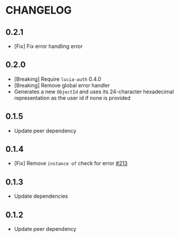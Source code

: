 # CHANGELOG

## 0.2.1

- [Fix] Fix error handling error

## 0.2.0

- [Breaking] Require `lucia-auth` 0.4.0
- [Breaking] Remove global error handler
- Generates a new `ObjectId` and uses its 24-character hexadecimal representation as the user id if none is provided

## 0.1.5

- Update peer dependency

## 0.1.4

- [Fix] Remove `instance of` check for error [#213](https://github.com/pilcrowOnPaper/lucia-auth/issues/213)

## 0.1.3

- Update dependencies

## 0.1.2

- Update peer dependency
